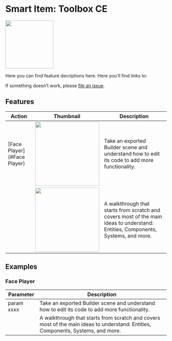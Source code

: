 # Smart Item: Toolbox CE


<img src="docs/screenshots/toolbox-ce.png" width="150">

Here you can find feature decriptions here. Here you'll find links to:

<!--
- [Examples](#Examples)
- [Libraries](#Libraries)
- [Tutorials](#Tutorials)
- [FAQs](#FAQs)

-->
<!--
If you can think of an example that is easy to understand and covers valuable topics that aren't covered here, you're encouraged to create a **Pull Request** and [contribute](https://github.com/decentraland-scenes/Awesome-Repository/blob/master/CONTRIBUTING.md)!
-->

If something doesn’t work, please [file an issue](https://github.com/wacaine/dcl-smart-items-ce/issues/new).

<!--
## FAQs

[Read the FAQs](https://github.com/decentraland-scenes/Awesome-Repository/blob/master/FAQ.md)

Check the Forum
Visit the Discord channel

-->

## Features

| Action                               | Thumbnail                                           | Description                                                                                                                      |
| ------------------------------------ | --------------------------------------------------- | -------------------------------------------------------------------------------------------------------------------------------- |
| [Face Player](#Face Player)          | <img src="screenshots/builder.jpg" width="200">     | Take an exported Builder scene and understand how to edit its code to add more functionality.                                    |
|                                      | <img src="screenshots/hypnowheels.png" width="200"> | A walkthrough that starts from scratch and covers most of the main ideas to understand: Entities, Components, Systems, and more. |





## Examples

### Face Player

| Parameter                            | Description                                                                                                                      |
| ------------------------------------ | -------------------------------------------------------------------------------------------------------------------------------- |
| param xxxx                           | Take an exported Builder scene and understand how to edit its code to add more functionality.                                    |
|                                      | A walkthrough that starts from scratch and covers most of the main ideas to understand: Entities, Components, Systems, and more. |
